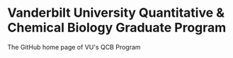 # Vanderbilt University Quantitative & Chemical Biology Graduate Program
The GitHub home page of VU's QCB Program
